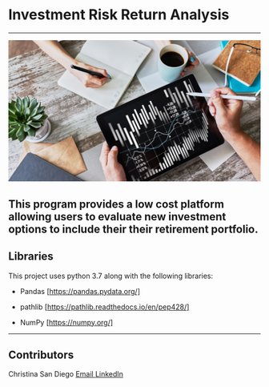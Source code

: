 # Investment Risk Return Analysis
---
![4-Quantitative-Analysis](images/quantitative-analysis.jpg)

This program provides a low cost platform allowing users to evaluate new investment options to include their their retirement portfolio.
---

## Libraries

This project uses python 3.7 along with the following libraries:

  * Pandas [https://pandas.pydata.org/]

  * pathlib [https://pathlib.readthedocs.io/en/pep428/]
  
  * NumPy [https://numpy.org/]

---

## Contributors

Christina San Diego
[  Email  ](mailto:christina.b.sandiego@gmail.com)[ LinkedIn ](https://www.linkedin.com/in/christinabuted)
